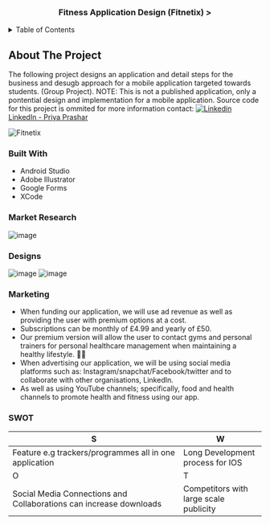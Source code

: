 <a name="readme-top"></a>

<br />
<div align="center">
  <a href="https://github.coventry.ac.uk/prasharp/6006CEM_PP_9246731/"></a>

<h3 align="center">Fitness Application Design (Fitnetix) >
</div>

<!-- TABLE OF CONTENTS -->
<details>
  <summary>Table of Contents</summary>
  <ol>
    <li>
      <a href="#about-the-project">About The Project</a>
      <ul>
        <li><a href="#built-with">Built With</a></li>
      </ul>
      <ul>
        <li><a href="#designs">Designs</a></li>
      </ul>
      <ul>
        <li><a href="#marketing">Marketing</a></li>
      </ul>
      <ul>
        <li><a href="#swot">SWOT</a></li>
      </ul>
    </li>
  </ol>
</details>



<!-- ABOUT THE PROJECT -->
## About The Project

The following project designs an application and detail steps for the  business and desugb approach for a mobile application targeted towards students. (Group Project). 
NOTE: This is not a published application, only a pontential design and implementation for a mobile application.
Source code for this project is ommited for more information contact: [![Linkedin](https://i.stack.imgur.com/gVE0j.png) LinkedIn - Priya Prashar](https://www.linkedin.com/in/priya-prashar-4801/)

![Fitnetix](https://github.com/Prashar-P/Fitness_Mobile_App_Design/assets/140114811/1b04faa0-ec5a-4b10-8c04-4cc9d01ad911)

<!-- Built With -->
### Built With

* Android Studio
* Adobe Illustrator
* Google Forms
* XCode

### Market Research 

![image](https://github.com/Prashar-P/Fitness_Mobile_App_Design/assets/140114811/152667eb-d90d-4d4a-8664-c83215d87bb5)

### Designs

![image](https://github.com/Prashar-P/Fitness_Mobile_App_Design/assets/140114811/728518ce-60fd-4abc-a520-7c1662733219)
![image](https://github.com/Prashar-P/Fitness_Mobile_App_Design/assets/140114811/f697e48b-58ad-4290-abd6-929bad29069b)

### Marketing 

- When funding our application, we will use ad revenue as well as providing the user with premium options at a cost.
- Subscriptions can be monthly of £4.99 and yearly of £50. 
- Our premium version will allow the user to contact gyms and personal trainers for personal healthcare management when maintaining a healthy lifestyle. 
- When advertising our application, we will be using social media platforms such as: Instagram/snapchat/Facebook/twitter and to collaborate with other organisations, LinkedIn. 
- As well as using YouTube channels; specifically, food and health channels to promote health and fitness using our app.

### SWOT

| S                                                                | W                                    |
|------------------------------------------------------------------|--------------------------------------|
|Feature e.g trackers/programmes all in one application            |Long Development process for IOS      |
| O                                                                | T                                    |
|Social Media Connections and Collaborations can increase downloads|Competitors with large scale publicity|




